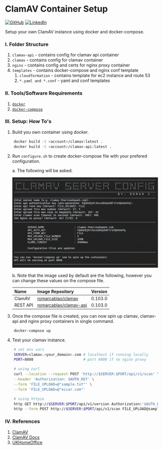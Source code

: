 # ClamAV Container Setup

[![GitHub](https://img.shields.io/badge/GitHub-romarcablao-lightgrey)](https://github.com/romarcablao)
[![LinkedIn](https://img.shields.io/badge/LinkedIn-romarcablao-blue)](https://linkedin.com/in/romarcablao)

Setup your own ClamAV instance using docker and docker-compose.

### I. Folder Structure

1. `clamav-api` - contains config for clamav api container
2. `clamav` - contains config for clamav container
3. `nginx` - contains config and certs for nginx proxy container
4. `templates` - contains docker-compose and nginx conf template
   1. `cloudformation` - contains template for ec2 instance and route 53
   2. `*.yaml and *.conf` - yaml and conf templates

### II. Tools/Software Requirements

1. [`docker`](https://www.docker.com/get-started)
2. [`docker-compose`](https://docs.docker.com/compose/install/)

### III. Setup: How To's

1. Build you own container using docker.

```bash
    docker build -t <account>/clamav:latest .
    docker build -t <account>/clamav-api:latest .
```

2. Run `configure.sh` to create docker-compose file with your prefered configuration.

   a. The following will be asked:

   ![Configure Script](docs/configure-example.jpg)

   b. Note that the image used by default are the following, however you can change these values on the compose file.

   | Name     | Image Repository                                                                                            | Version |
   | -------- | ----------------------------------------------------------------------------------------------------------- | ------- |
   | ClamAV   | [romarcablao/clamav](https://hub.docker.com/r/romarcablao/clamav/tags?page=1&ordering=last_updated)         | 0.103.0 |
   | REST API | [romarcablao/clamav-api](https://hub.docker.com/r/romarcablao/clamav-api/tags?page=1&ordering=last_updated) | 0.103.0 |

3. Once the compose file is created, you can now spin up clamav, clamav-api and nginx proxy containers in single command.

```bash
    docker-compose up
```

4.  Test your clamav instance.

```bash
    # set env vars
    SERVER=clamav.<your_domain>.com # localhost if running locally
    PORT=8080                       # port 8080 if no nginx proxy
```

```bash
    # using curl
    curl --location --request POST 'http://$SERVER:$PORT/api/v1/scan' \
    --header 'Authorization: $AUTH_KEY' \
    --form 'FILE_UPLOAD=@"sample.txt"' \
    --form 'FILE_UPLOAD=@"eicar.com"'

```

```bash
    # using httpie
    http GET http://$SERVER:$PORT/api/v1/version Authorization:'$AUTH_KEY'
    http --form POST http://$SERVER:$PORT/api/v1/scan FILE_UPLOAD@sample.txt FILE_UPLOAD@eicar.com Authorization:'$AUTH_KEY'
```

### IV. References

1. [ClamAV](https://www.clamav.net/)
2. [ClamAV Docs](https://www.clamav.net/documents/clam-antivirus-user-manual)
3. [UKHomeOffice](https://github.com/UKHomeOffice/docker-clamav)
